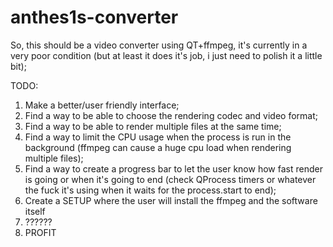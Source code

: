 # anthes1s-converter

So, this should be a video converter using QT+ffmpeg, it's currently in a very poor condition (but at least it does it's job, i just need to polish it a little bit);

TODO:
1. Make a better/user friendly interface;
2. Find a way to be able to choose the rendering codec and video format;
3. Find a way to be able to render multiple files at the same time;
4. Find a way to limit the CPU usage when the process is run in the background (ffmpeg can cause a huge cpu load when rendering multiple files);
5. Find a way to create a progress bar to let the user know how fast render is going or when it's going to end (check QProcess timers or whatever the fuck it's using when it waits for the process.start to end);
6. Create a SETUP where the user will install the ffmpeg and the software itself
9. ??????
10. PROFIT
